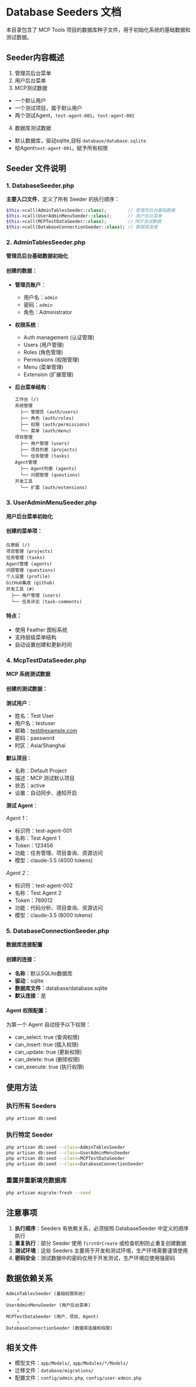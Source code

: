 # Database Seeders 文档

本目录包含了 MCP Tools 项目的数据库种子文件，用于初始化系统的基础数据和测试数据。


## Seeder内容概述
1. 管理员后台菜单
2. 用户后台菜单
3. MCP测试数据
  - 一个默认用户
  - 一个测试项目，属于默认用户
  - 两个测试Agent，`test-agent-001`，`test-agent-002`
4. 数据库测试数据
  - 默认数据库，驱动sqlite,目标 `database/database.sqlite`
  - 给Agent`test-agent-001`，赋予所有权限


## Seeder 文件说明

### 1. DatabaseSeeder.php
**主要入口文件**，定义了所有 Seeder 的执行顺序：

```php
$this->call(AdminTablesSeeder::class);        // 管理员后台基础数据
$this->call(UserAdminMenuSeeder::class);      // 用户后台菜单
$this->call(MCPTestDataSeeder::class);        // MCP测试数据
$this->call(DatabaseConnectionSeeder::class); // 数据库连接
```

### 2. AdminTablesSeeder.php
**管理员后台基础数据初始化**

#### 创建的数据：
- **管理员账户**：
  - 用户名：`admin`
  - 密码：`admin`
  - 角色：Administrator

- **权限系统**：
  - Auth management (认证管理)
  - Users (用户管理)
  - Roles (角色管理) 
  - Permissions (权限管理)
  - Menu (菜单管理)
  - Extension (扩展管理)

- **后台菜单结构**：
  ```
  工作台 (/)
  系统管理
    ├── 管理员 (auth/users)
    ├── 角色 (auth/roles)
    ├── 权限 (auth/permissions)
    └── 菜单 (auth/menu)
  项目管理
    ├── 用户管理 (users)
    ├── 项目列表 (projects)
    └── 任务管理 (tasks)
  Agent管理
    ├── Agent列表 (agents)
    └── 问题管理 (questions)
  开发工具
    └── 扩展 (auth/extensions)
  ```

### 3. UserAdminMenuSeeder.php
**用户后台菜单初始化**

#### 创建的菜单项：
```
仪表板 (/)
项目管理 (projects)
任务管理 (tasks)
Agent管理 (agents)
问题管理 (questions)
个人设置 (profile)
GitHub集成 (github)
开发工具 (#)
  ├── 用户管理 (users)
  └── 任务评论 (task-comments)
```

#### 特点：
- 使用 Feather 图标系统
- 支持层级菜单结构
- 自动设置创建和更新时间

### 4. McpTestDataSeeder.php
**MCP 系统测试数据**

#### 创建的测试数据：

**测试用户**：
- 姓名：Test User
- 用户名：testuser
- 邮箱：test@example.com
- 密码：password
- 时区：Asia/Shanghai

**默认项目**：
- 名称：Default Project
- 描述：MCP 测试默认项目
- 状态：active
- 设置：自动同步、通知开启

**测试 Agent**：

*Agent 1*：
- 标识符：test-agent-001
- 名称：Test Agent 1
- Token：123456
- 功能：任务管理、项目查询、资源访问
- 模型：claude-3.5 (4000 tokens)

*Agent 2*：
- 标识符：test-agent-002  
- 名称：Test Agent 2
- Token：789012
- 功能：代码分析、项目查询、资源访问
- 模型：claude-3.5 (8000 tokens)

### 5. DatabaseConnectionSeeder.php
**数据库连接配置**

#### 创建的连接：
- **名称**：默认SQLite数据库
- **驱动**：sqlite
- **数据库文件**：database/database.sqlite
- **默认连接**：是

#### Agent 权限配置：
为第一个 Agent 自动授予以下权限：
- can_select: true (查询权限)
- can_insert: true (插入权限)
- can_update: true (更新权限)
- can_delete: true (删除权限)
- can_execute: true (执行权限)

## 使用方法

### 执行所有 Seeders
```bash
php artisan db:seed
```

### 执行特定 Seeder
```bash
php artisan db:seed --class=AdminTablesSeeder
php artisan db:seed --class=UserAdminMenuSeeder
php artisan db:seed --class=MCPTestDataSeeder
php artisan db:seed --class=DatabaseConnectionSeeder
```

### 重置并重新填充数据库
```bash
php artisan migrate:fresh --seed
```

## 注意事项

1. **执行顺序**：Seeders 有依赖关系，必须按照 DatabaseSeeder 中定义的顺序执行
2. **重复执行**：部分 Seeder 使用 `firstOrCreate` 或检查机制防止重复创建数据
3. **测试环境**：这些 Seeders 主要用于开发和测试环境，生产环境需要谨慎使用
4. **密码安全**：测试数据中的密码仅用于开发测试，生产环境应使用强密码

## 数据依赖关系

```
AdminTablesSeeder (基础权限系统)
    ↓
UserAdminMenuSeeder (用户后台菜单)
    ↓  
MCPTestDataSeeder (用户、项目、Agent)
    ↓
DatabaseConnectionSeeder (数据库连接和权限)
```

## 相关文件

- 模型文件：`app/Models/`, `app/Modules/*/Models/`
- 迁移文件：`database/migrations/`
- 配置文件：`config/admin.php`, `config/user-admin.php`
